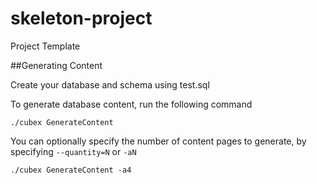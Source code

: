 # skeleton-project
Project Template


##Generating Content

Create your database and schema using test.sql 

To generate database content, run the following command

    ./cubex GenerateContent
    
You can optionally specify the number of content pages to generate, by specifying ``--quantity=N`` or ``-aN``

    ./cubex GenerateContent -a4

